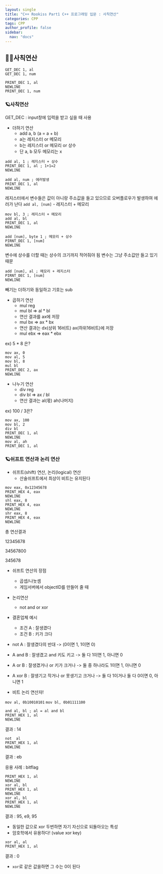 ```yaml
---
layout: single
title: "C++ Rookiss Part1 C++ 프로그래밍 입문 : 사칙연산"
categories: CPP
tags: CPP
author_profile: false
sidebar:
  nav: "docs"
---
```




## 🙇‍♀️사칙연산


```
GET_DEC 1, al
GET_DEC 1, num

PRINT_DEC 1, al
NEWLINE
PRINT_DEC 1, num
```


### 🪐사칙연산



GET_DEC : input창에 입력을 받고 싶을 때 사용 



* 더하기 연산
  * add a, b (a = a + b)
  * a는 레지스터  or 메모리
  * b는 레지스터 or 메모리 or 상수
  * 단 a, b 모두 메모리는 x


```
add al, 1 ; 레지스터 + 상수
PRINT_DEC 1, al ; 1+1=2
NEWLINE
```


```
add al, num ; 에러발생
PRINT_DEC 1, al
NEWLINE
```
레지스터에서 변수들은 값이 아니랑 주소값을 들고 있으므로 오버플로우가 발생하여 에러가 난다
`add al, [num]` - 레지스터 + 메모리


```
mov bl, 3 ; 레지스터 + 메모리
add al, bl
PRINT_DEC 1, al
NEWLINE
```


```
add [num], byte 1 ; 메모리 + 상수
PIRNT_DEC 1, [num]
NEWLINE
```
변수에 상수를 더할 때는 상수의 크기까지 적어줘야 됨
변수는 그냥 주소값만 들고 있기 때문


```
add [num], al ; 메모리 + 레지스터
PIRNT_DEC 1, [num]
NEWLINE
```


빼기는 더하기와 동일하고 기호는 sub


* 곱하기 연산
  * mul reg
  - mul bl => al * bl
  - 연산 결과를 ax에 저장
  - mul bx => ax * bx
  - 연산 결과는 dx(상위 16비트) ax(하위16비트)에 저장
  - mul ebx => eax * ebx


ex) 5 * 8 은?
```
mov ax, 0
mov al, 5
mov bl, 8
mul bl
PRINT_DEC 2, ax
NEWLINE
```


* 나누기 연산
  * div reg
  - div bl => ax / bl
  - 연산 결과는 al(몫) ah(나머지)


ex) 100 / 3은?
```
mov ax, 100
mov bl, 2
div bl
PRINT_DEC 1, al
NEWLINE
mov al, ah
PRINT_DEC 1, al
```



### 🪐쉬프트 연산과 논리 연산



* 쉬프트(shift) 연산, 논리(logical) 연산
  * 산술쉬프트에서 최상이 비트는 유지된다


```
mov eax, 0x12345678
PRINT_HEX 4, eax
NEWLINE
shl eax, 8
PRINT_HEX 4, eax
NEWLINE
shr eax, 8
PRINT_HEX 4, eax
NEWLINE
```
총 연산결과

12345678

34567800

345678



* 쉬프트 연산의 장점
  * 곱셉/나눗셈
  * 게임서버에서 objectID를 만들어 줄 때


* 논리연산
  * not and or xor


* 결혼업체 예시
  * 조건 A : 잘생겼다
  * 조건 B : 키가 크다

* not A : 잘생겼다의 반대 -> (0이면 1, 1이면 0)
* A and B : 잘생겼고 and 키도 키고 -> 둘 다 1이면 1, 아니면 0
* A or B : 잘생겼거나 or 키가 크거나 -> 둘 중 하나라도 1이면 1, 아니면 0
* A xor B : 잘생기고 작거나 or 못생기고 크거나 -> 둘 다 1이거나 둘 다 0이면 0, 아니면 1
* 비트 논리 연산자!


`mov al, 0b10010101`
`mov bl, 0b01111100`


```
and al, bl ; al = al and bl
PRINT_HEX 1, al
NEWLINE
```
결과 : 14


```
not  al
PRINT_HEX 1, al
NEWLINE
```
결과 : eb


응용 사례 : bitflag


```
PRINT_HEX 1, al
NEWLINE
xor al, bl
PRINT_HEX 1, al
NEWLINE
xor al, bl
PRINT_HEX 1, al
NEWLINE
```
결과 : 95, e9, 95
* 동일한 값으로 xor 두번하면 자기 자신으로 되돌아오는 특성
* 암호학에서 유용하다! (value xor key)


```
xor al, al
PRINT_HEX 1, al
```
결과 : 0
* `xor`로 같은 값을하면 그 수는 0이 된다







